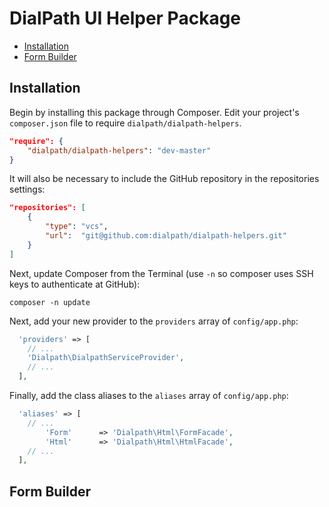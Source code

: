 # DialPath UI Helper Package
- [Installation](#installation)
- [Form Builder](#form-builder)

<a name="installation"></a>
## Installation

Begin by installing this package through Composer. Edit your project's `composer.json` file to require `dialpath/dialpath-helpers`.

```json
"require": {
    "dialpath/dialpath-helpers": "dev-master"
}
```

It will also be necessary to include the GitHub repository in the repositories settings:

```json
"repositories": [
    {
        "type": "vcs",
        "url":  "git@github.com:dialpath/dialpath-helpers.git"
    }
]
```

Next, update Composer from the Terminal (use `-n` so composer uses SSH keys to authenticate at GitHub):

    composer -n update

Next, add your new provider to the `providers` array of `config/app.php`:

```php
  'providers' => [
    // ...
    'Dialpath\DialpathServiceProvider',
    // ...
  ],
```

Finally, add the class aliases to the `aliases` array of `config/app.php`:

```php
  'aliases' => [
    // ...
        'Form'      => 'Dialpath\Html\FormFacade',
        'Html'      => 'Dialpath\Html\HtmlFacade',
    // ...
  ],
```

<a name="form-builder"></a>
## Form Builder
